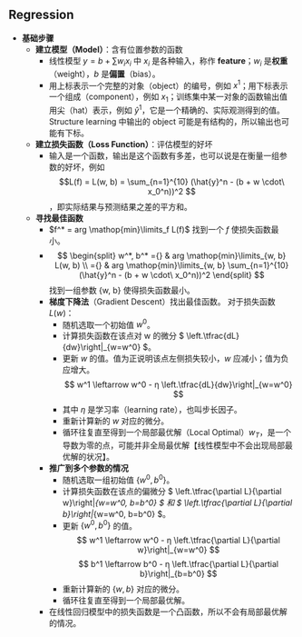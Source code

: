 ## Regression
- **基础步骤**
    - **建立模型（Model）**：含有位置参数的函数
        - 线性模型 $y = b + \sum w_i x_i$ 中 $x_i$ 是各种输入，称作 **feature**；$w_i$ 是**权重**（weight），$b$ 是**偏置**（bias）。
        - 用上标表示一个完整的对象（object）的编号，例如 $x^1$；用下标表示一个组成（component），例如 $x_1$；训练集中某一对象的函数输出值用尖（hat）表示，例如 $\hat{y}^1$，它是一个精确的、实际观测得到的值。Structure learning 中输出的 object 可能是有结构的，所以输出也可能有下标。
    - **建立损失函数（Loss Function）**：评估模型的好坏
        - 输入是一个函数，输出是这个函数有多差，也可以说是在衡量一组参数的好坏，例如 $$L(f) = L(w, b) = \sum_{n=1}^{10} (\hat{y}^n - (b + w \cdot\ x_0^n))^2 $$，即实际结果与预测结果之差的平方和。
    - **寻找最佳函数**
        - $f^* = arg \mathop{min}\limits_f L(f)$ 找到一个 $f$ 使损失函数最小。
        - $$ \begin{split} w^*, b^* ={} & arg \mathop{min}\limits_{w, b} L(w, b) \\ ={} & arg \mathop{min}\limits_{w, b} \sum_{n=1}^{10} (\hat{y}^n - (b + w \cdot\ x_0^n))^2 \end{split} $$
        找到一组参数 {w, b} 使得损失函数最小。
        - **梯度下降法**（Gradient Descent）找出最佳函数。
        对于损失函数 $L(w)$：
            - 随机选取一个初始值 $w^0$。
            - 计算损失函数在该点对 w 的微分 $ \left.\tfrac{dL}{dw}\right|_{w=w^0} $。
            - 更新 $w$ 的值。值为正说明该点左侧损失较小，$w$ 应减小；值为负应增大。
            $$ w^1 \leftarrow w^0 - η \left.\tfrac{dL}{dw}\right|_{w=w^0} $$
            - 其中 $η$ 是学习率（learning rate），也叫步长因子。
            - 重新计算新的 $w$ 对应的微分。
            - 循环往复直至得到一个局部最优解（Local Optimal）$w_T$，是一个导数为零的点，可能并非全局最优解【线性模型中不会出现局部最优解的状况】。
        - **推广到多个参数的情况**
            - 随机选取一组初始值 $\{w^0, b^0\}$。
            - 计算损失函数在该点的偏微分 $ \left.\tfrac{\partial L}{\partial w}\right|_{w=w^0, b=b^0} $ 和 $ \left.\tfrac{\partial L}{\partial b}\right|_{w=w^0, b=b^0} $。
            - 更新 $\{w^0, b^0\}$ 的值。
            $$ w^1 \leftarrow w^0 - η \left.\tfrac{\partial L}{\partial w}\right|_{w=w^0} $$
            $$ b^1 \leftarrow b^0 - η \left.\tfrac{\partial L}{\partial b}\right|_{b=b^0} $$
            - 重新计算新的 $\{w, b\}$ 对应的微分。
            - 循环往复直至得到一个局部最优解。
        - 在线性回归模型中的损失函数是一个凸函数，所以不会有局部最优解的情况。